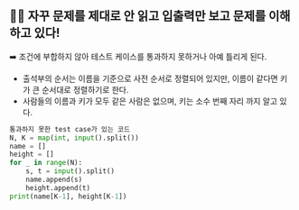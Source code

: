 ## 🙅‍♀️ 자꾸 문제를 제대로 안 읽고 입출력만 보고 문제를 이해하고 있다!
➡️ 조건에 부합하지 않아 테스트 케이스를 통과하지 못하거나 아예 틀리게 된다.


- 출석부의 순서는 이름을 기준으로 사전 순서로 정렬되어 있지만, 이름이 같다면 키가 큰 순서대로 정렬하기로 한다.
- 사람들의 이름과 키가 모두 같은 사람은 없으며, 키는 소수 번째 자리 까지 알고 있다.

```python
통과하지 못한 test case가 있는 코드
N, K = map(int, input().split())
name = []
height = []
for _ in range(N):
	s, t = input().split()
	name.append(s)
	height.append(t)
print(name[K-1], height[K-1])
```

